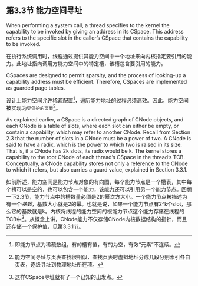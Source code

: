 ## 第3.3节  能力空间寻址

When performing a system call, a thread specifies to the kernel the capability to be invoked by giving an address in its CSpace. This address refers to the specific slot in the caller’s CSpace that contains the capability to be invoked.

在执行系统调用时，线程通过提供其能力空间中一个地址来向内核指定要引用的能力。此地址指向调用方能力空间中的特定槽，该槽包含要引用的能力。

CSpaces are designed to permit sparsity, and the process of looking-up a capability address must be efficient. Therefore, CSpaces are implemented as guarded page tables.

设计上能力空间允许稀疏配置[^1]，遍历能力地址的过程必须高效。因此，能力空间被实现为`受保护的页表`[^2]。

As explained earlier, a CSpace is a directed graph of CNode objects, and each CNode is a table of slots, where each slot can either be empty, or contain a capability, which may refer to another CNode. Recall from Section 2.3 that the number of slots in a CNode must be a power of two. A CNode is said to have a radix, which is the power to which two is raised in its size. That is, if a CNode has 2k slots, its radix would be k. The kernel stores a capability to the root CNode of each thread’s CSpace in the thread’s TCB. Conceptually, a CNode capability stores not only a reference to the CNode to which it refers, but also carries a guard value, explained in Section 3.3.1.

如前所述，能力空间是能力节点对象的有向图，每个能力节点是一个槽表，其中每个槽可以是空的，也可以包含一个能力，该能力还可以引用另一个能力节点。回想一下2.3节，能力节点中的槽数量必须是2的幂次方大小。一个能力节点被描述为有一个*基数*，基数大小就是2的幂。也就是说，如果一个能力节点有2^k个slot，那么它的基数就是k。内核将线程的能力空间的根能力节点这个能力存储在线程的TCB中[^3]。从概念上讲，CNode能力不仅存储CNode内核数据结构的指针，而且还存储一个保护值，见第3.3.1节。

[^1]: 即能力节点为稀疏数组，有的槽有值，有的为空，有效“元素”不连续。

[^2]: 能力空间寻址与页表查找很相似，查找页表时虚拟地址分成几段分别索引各自页表，逐级寻址到物理地址所在项。

[^3]: 这样CSpace寻址就有了一个已知的出发点。
